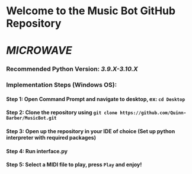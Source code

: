 # Welcome to the Music Bot GitHub Repository
# ***MICROWAVE***

### Recommended Python Version: *3.9.X-3.10.X*

### Implementation Steps (Windows OS):
#### Step 1: Open Command Prompt and navigate to desktop, ex: `cd Desktop`
#### Step 2: Clone the repository using `git clone https://github.com/Quinn-Barber/MusicBot.git`
#### Step 3: Open up the repository in your IDE of choice (Set up python interpreter with required packages)
#### Step 4: Run interface.py
#### Step 5: Select a MIDI file to play, press `Play` and enjoy!
